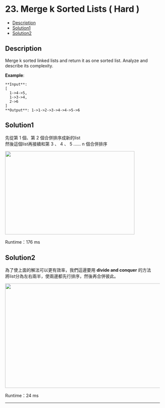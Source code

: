 # 23. Merge k Sorted Lists ( Hard )

+ [Description](#Description)  
+ [Solution1](#Solution1)  
+ [Solution2](#Solution2)  

## Description
Merge k sorted linked lists and return it as one sorted list. Analyze and describe its complexity.  

**Example**:  
```
**Input**:
[
  1->4->5,
  1->3->4,
  2->6
]
**Output**: 1->1->2->3->4->4->5->6
```

## Solution1
先從第 1 個、第 2 個合併排序成新的list  
然後這個list再接續和第 3 、 4 、 5 ...... n 個合併排序     

<img width="421" height="271" src="https://i.ibb.co/JQHPqw3/merge0.png">      

Runtime：176 ms  

## Solution2
為了使上面的解法可以更有效率，我們這邊要用 **divide and conquer** 的方法  
將list分為左右兩半，使兩邊都先行排序，然後再合併彼此。  

<img width="600" height="340" src="https://i.ibb.co/kMSScJ9/merge2.png">      

Runtime：24 ms  

---

